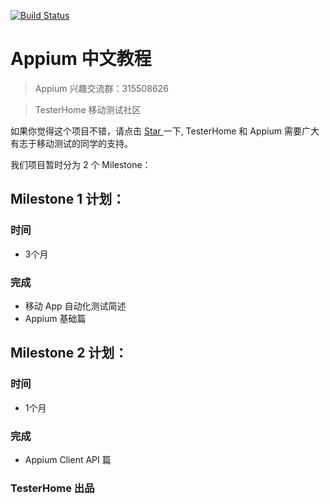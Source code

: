 [![Build Status](https://www.gitbook.io/button/status/book/lihuazhang/appium-chinese-tutorial)](https://www.gitbook.io/book/lihuazhang/appium-chinese-tutorial/activity)

# Appium 中文教程

> Appium 兴趣交流群：315508626

> TesterHome 移动测试社区

如果你觉得这个项目不错，请点击 [ Star ](https://github.com/lihuazhang/appium-chinese-tutorial)一下, TesterHome 和 Appium 需要广大有志于移动测试的同学的支持。

我们项目暂时分为 2 个 Milestone：

## Milestone 1 计划：

### 时间

* 3个月

### 完成
* 移动 App 自动化测试简述
* Appium 基础篇

## Milestone 2 计划：

### 时间

* 1个月

### 完成
* Appium Client API 篇

### TesterHome 出品
